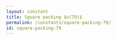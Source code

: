 ```yaml
---
layout: constant
title: Square packing $s(79)$
permalink: /constants/square-packing-79/
id: square-packing-79
---
```

